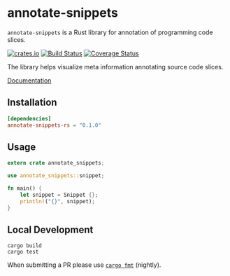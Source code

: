 # annotate-snippets

`annotate-snippets` is a Rust library for annotation of programming code slices.

[![crates.io](http://meritbadge.herokuapp.com/fluent)](https://crates.io/crates/annotate-snippets-rs)
[![Build Status](https://travis-ci.org/zbraniecki/annotate-snippets-rs.svg?branch=master)](https://travis-ci.org/zbraniecki/annotate-snippets-rs)
[![Coverage Status](https://coveralls.io/repos/github/zbraniecki/annotate-snippets-rs/badge.svg?branch=master)](https://coveralls.io/github/zbraniecki/annotate-snippets-rs?branch=master)

The library helps visualize meta information annotating source code slices.

[Documentation][]

[Documentation]: https://docs.rs/annotate-snippets-rs/

Installation
------------

```toml
[dependencies]
annotate-snippets-rs = "0.1.0"
```


Usage
-----

```rust
extern crate annotate_snippets;

use annotate_snippets::snippet;

fn main() {
    let snippet = Snippet {};
    println!("{}", snippet);
}
```

Local Development
-----------------

    cargo build
    cargo test

When submitting a PR please use  [`cargo fmt`][] (nightly).

[`cargo fmt`]: https://github.com/rust-lang-nursery/rustfmt
